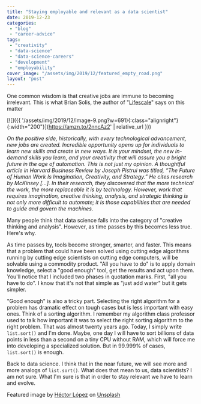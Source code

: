 ```yaml
---
title: "Staying employable and relevant as a data scientist"
date: 2019-12-23
categories: 
 - "blog"
 - "career-advice"
tags: 
 - "creativity"
 - "data-science"
 - "data-science-careers"
 - "development"
 - "employability"
cover_image: "/assets/img/2019/12/featured_empty_road.png"
layout: "post"
---
```


One common wisdom is that creative jobs are immune to becoming irrelevant. This is what Brian Solis, the author of "[Lifescale](https://amzn.to/2nncAz2)" says on this matter

[![]({{ '/assets/img/2019/12/image-9.png?w=691){:class="alignright"}{:width="200"}](https://amzn.to/2nncAz2' | relative_url }})

_On the positive side, historically, with every technological advancement, new jobs are created. Incredible opportunity opens up for individuals to learn new skills and create in new ways. It is your mindset, the new in-demand skills you learn, and your creativity that will assure you a bright future in the age of automation. This is not just my opinion. A thoughtful article in Harvard Business Review by Joseph Pistrui was titled, “The Future of Human Work Is Imagination, Creativity, and Strategy.” He cites research by McKinsey \[...\]. In their research, they discovered that the more technical the work, the more replaceable it is by technology. However, work that requires imagination, creative thinking, analysis, and strategic thinking is not only more difficult to automate; it is those capabilities that are needed to guide and govern the machines._

Many people think that data science falls into the category of "creative thinking and analysis". However, as time passes by this becomes less true. Here's why.

As time passes by, tools become stronger, smarter, and faster. This means that a problem that could have been solved using cutting edge algorithms running by cutting edge scientists on cutting edge computers, will be solvable using a commodity product. "All you have to do" is to apply domain knowledge, select a "good enough" tool, get the results and act upon them. You'll notice that I included two phases in quotation marks. First, "all you have to do". I know that it's not that simple as "just add water" but it gets simpler.

"Good enough" is also a tricky part. Selecting the right algorithm for a problem has dramatic effect on tough cases but is less important with easy ones. Think of a sorting algorithm. I remember my algorithm class professor used to talk how important it was to select the right sorting algorithm to the right problem. That was almost twenty years ago. Today, I simply write `list.sort()` and I'm done. Maybe, one day I will have to sort billions of data points in less than a second on a tiny CPU without RAM, which will force me into developing a specialized solution. But in 99.999% of cases, `list.sort()` is enough.

Back to data science. I think that in the near future, we will see more and more analogs of `list.sort()`. What does that mean to us, data scientists? I am not sure. What I'm sure is that in order to stay relevant we have to learn and evolve.

Featured image by [Héctor López](https://unsplash.com/@hectrr?utm_source=unsplash&utm_medium=referral&utm_content=creditCopyText) on [Unsplash](https://unsplash.com/s/photos/emptiness?utm_source=unsplash&utm_medium=referral&utm_content=creditCopyText)
